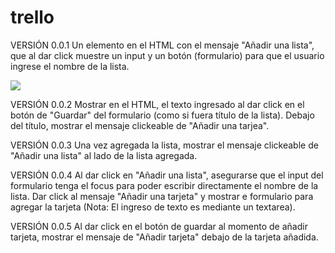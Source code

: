 # trello

VERSIÓN 0.0.1
Un elemento en el HTML con el mensaje "Añadir una lista", que al dar click muestre un input y un botón (formulario) para que el usuario ingrese el nombre de la lista.

![](http://3.1m.yt/UokoRj.jpg)

VERSIÓN 0.0.2
Mostrar en el HTML, el texto ingresado al dar click en el botón de "Guardar" del formulario (como si fuera título de la lista).
Debajo del título, mostrar el mensaje clickeable de "Añadir una tarjea".

VERSIÓN 0.0.3
Una vez agregada la lista, mostrar el mensaje clickeable de "Añadir una lista" al lado de la lista agregada.

VERSIÓN 0.0.4
Al dar click en "Añadir una lista", asegurarse que el input del formulario tenga el focus para poder escribir directamente el nombre de la lista.
Dar click al mensaje "Añadir una tarjeta" y mostrar e formulario para agregar la tarjeta (Nota: El ingreso de texto es mediante un textarea).

VERSIÓN 0.0.5
Al dar click en el botón de guardar al momento de añadir tarjeta, mostrar el mensaje de "Añadir tarjeta" debajo de la tarjeta añadida.
